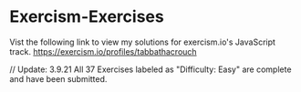 
# Exercism-Exercises

Vist the following link to view my solutions for exercism.io's JavaScript track. 
https://exercism.io/profiles/tabbathacrouch


// Update: 3.9.21
All 37 Exercises labeled as "Difficulty: Easy" are complete and have been submitted. 
